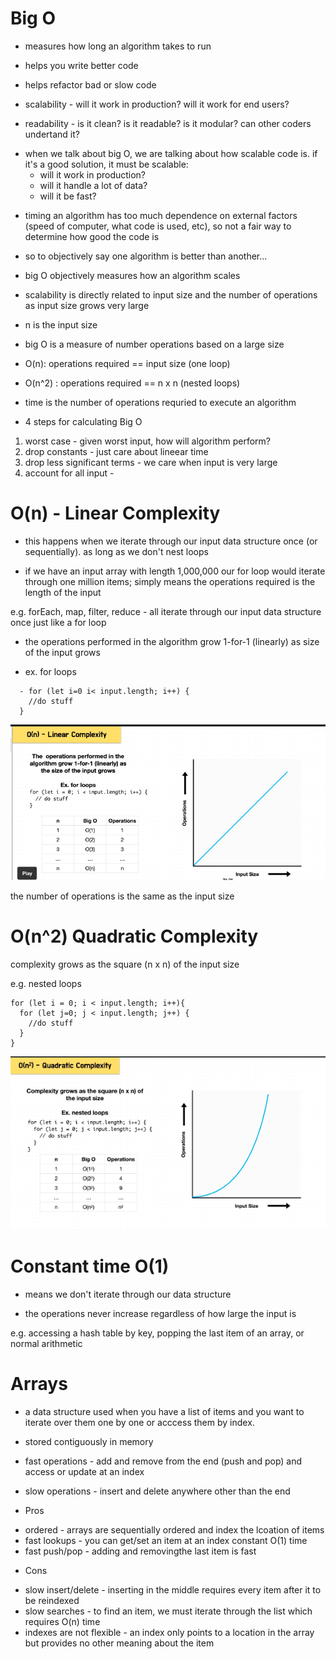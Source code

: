 # Big O

- measures how long an algorithm takes to run

- helps you write better code
- helps refactor bad or slow code

- scalability - will it work in production? will it work for end users?
- readability - is it clean? is it readable? is it modular? can other coders undertand it?

* when we talk about big O, we are talking about how scalable code is. if it's a good solution, it must be scalable:
  - will it work in production?
  - will it handle a lot of data?
  - will it be fast?

- timing an algorithm has too much dependence on external factors (speed of computer, what code is used, etc), so not a fair way to determine how good the code is

- so to objectively say one algorithm is better than another...

* big O objectively measures how an algorithm scales
* scalability is directly related to input size and the number of operations as input size grows very large

* n is the input size

* big O is a measure of number operations based on a large size

* O(n): operations required == input size (one loop)
* O(n^2) : operations required == n x n (nested loops)

* time is the number of operations requried to execute an algorithm

* 4 steps for calculating Big O

1. worst case - given worst input, how will algorithm perform?
2. drop constants - just care about lineear time
3. drop less significant terms - we care when input is very large
4. account for all input -

# O(n) - Linear Complexity

- this happens when we iterate through our input data structure once (or sequentially). as long as we don't nest loops

- if we have an input array with length 1,000,000 our for loop would iterate through one million items; simply means the operations required is the length of the input

e.g. forEach, map, filter, reduce - all iterate through our input data structure once just like a for loop

- the operations performed in the algorithm grow 1-for-1 (linearly) as size of the input grows

- ex. for loops

```
  - for (let i=0 i< input.length; i++) {
    //do stuff
  }

```

![Notes](<O(n).png>)

the number of operations is the same as the input size

# O(n^2) Quadratic Complexity

complexity grows as the square (n x n) of the input size

e.g. nested loops

```
for (let i = 0; i < input.length; i++){
  for (let j=0; j < input.length; j++) {
    //do stuff
  }
}

```

![Notes](quadratic.png)

# Constant time O(1)

- means we don't iterate through our data structure

* the operations never increase regardless of how large the input is

e.g.
accessing a hash table by key, popping the last item of an array, or normal arithmetic

# Arrays

- a data structure used when you have a list of items and you want to iterate over them one by one or acccess them by index.

- stored contiguously in memory

- fast operations - add and remove from the end (push and pop) and access or update at an index

- slow operations - insert and delete anywhere other than the end

* Pros

- ordered - arrays are sequentially ordered and index the lcoation of items
- fast lookups - you can get/set an item at an index constant O(1) time
- fast push/pop - adding and removingthe last item is fast

* Cons

- slow insert/delete - inserting in the middle requires every item after it to be reindexed
- slow searches - to find an item, we must iterate through the list which requires O(n) time
- indexes are not flexible - an index only points to a location in the array but provides no other meaning about the item
